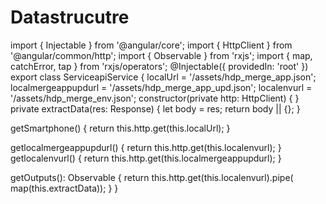 # Datastrucutre
import { Injectable } from '@angular/core';
import { HttpClient } from '@angular/common/http';
import { Observable } from 'rxjs';
import { map, catchError, tap } from 'rxjs/operators';
@Injectable({
  providedIn: 'root'
})
export class ServiceapiService {
   localUrl = '/assets/hdp_merge_app.json';
   localmergeappupdurl = '/assets/hdp_merge_app_upd.json';
   localenvurl = '/assets/hdp_merge_env.json';
constructor(private http: HttpClient) { }
private extractData(res: Response) {
  let body = res;
  return body || {};
}

getSmartphone() {
  return this.http.get(this.localUrl);
}

getlocalmergeappupdurl() {
  return this.http.get(this.localenvurl);
}
getlocalenvurl() {
  return this.http.get(this.localmergeappupdurl);
}

getOutputs(): Observable<any> {
  return this.http.get(this.localenvurl).pipe(
    map(this.extractData));
}
}
